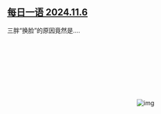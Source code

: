 <!--1730980151000-->
[每日一语 2024.11.6](https://chinadigitaltimes.net/chinese/712883.html)
------

<p>三胖“换脸”的原因竟然是….</p><p><img decoding="async" src="data:image/svg+xml,%3Csvg%20xmlns='http://www.w3.org/2000/svg'%20viewBox='0%200%200%200'%3E%3C/svg%3E" alt="img" data-lazy-src="https://chinadigitaltimes.net/chinese/files/2024/11/2024.11.6.png"><noscript><img decoding="async" src="https://chinadigitaltimes.net/chinese/files/2024/11/2024.11.6.png" alt="img"></noscript></p><div class="addtoany_share_save_container addtoany_content addtoany_content_bottom"><div class="a2a_kit a2a_kit_size_32 addtoany_list" data-a2a-url="https://chinadigitaltimes.net/chinese/712883.html" data-a2a-title="每日一语 2024.11.6"><a class="a2a_button_facebook" href="https://www.addtoany.com/add_to/facebook?linkurl=https%3A%2F%2Fchinadigitaltimes.net%2Fchinese%2F712883.html&amp;linkname=%E6%AF%8F%E6%97%A5%E4%B8%80%E8%AF%AD%202024.11.6" title="Facebook" rel="nofollow noopener" target="_blank"></a><a class="a2a_button_twitter" href="https://www.addtoany.com/add_to/twitter?linkurl=https%3A%2F%2Fchinadigitaltimes.net%2Fchinese%2F712883.html&amp;linkname=%E6%AF%8F%E6%97%A5%E4%B8%80%E8%AF%AD%202024.11.6" title="Twitter" rel="nofollow noopener" target="_blank"></a><a class="a2a_button_telegram" href="https://www.addtoany.com/add_to/telegram?linkurl=https%3A%2F%2Fchinadigitaltimes.net%2Fchinese%2F712883.html&amp;linkname=%E6%AF%8F%E6%97%A5%E4%B8%80%E8%AF%AD%202024.11.6" title="Telegram" rel="nofollow noopener" target="_blank"></a><a class="a2a_button_reddit" href="https://www.addtoany.com/add_to/reddit?linkurl=https%3A%2F%2Fchinadigitaltimes.net%2Fchinese%2F712883.html&amp;linkname=%E6%AF%8F%E6%97%A5%E4%B8%80%E8%AF%AD%202024.11.6" title="Reddit" rel="nofollow noopener" target="_blank"></a><a class="a2a_button_whatsapp" href="https://www.addtoany.com/add_to/whatsapp?linkurl=https%3A%2F%2Fchinadigitaltimes.net%2Fchinese%2F712883.html&amp;linkname=%E6%AF%8F%E6%97%A5%E4%B8%80%E8%AF%AD%202024.11.6" title="WhatsApp" rel="nofollow noopener" target="_blank"></a><a class="a2a_button_email" href="https://www.addtoany.com/add_to/email?linkurl=https%3A%2F%2Fchinadigitaltimes.net%2Fchinese%2F712883.html&amp;linkname=%E6%AF%8F%E6%97%A5%E4%B8%80%E8%AF%AD%202024.11.6" title="Email" rel="nofollow noopener" target="_blank"></a><a class="a2a_button_copy_link" href="https://www.addtoany.com/add_to/copy_link?linkurl=https%3A%2F%2Fchinadigitaltimes.net%2Fchinese%2F712883.html&amp;linkname=%E6%AF%8F%E6%97%A5%E4%B8%80%E8%AF%AD%202024.11.6" title="Copy Link" rel="nofollow noopener" target="_blank"></a><a class="a2a_dd addtoany_share_save addtoany_share" href="https://www.addtoany.com/share"></a></div></div>
